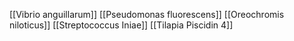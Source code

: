 [[Vibrio anguillarum]]
[[Pseudomonas fluorescens]]
[[Oreochromis niloticus]]
[[Streptococcus Iniae]]
[[Tilapia Piscidin 4]]
